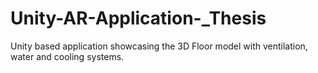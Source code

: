# Unity-AR-Application-_Thesis
Unity based application showcasing the 3D Floor model with ventilation, water and cooling systems.
